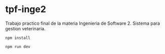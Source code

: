 # tpf-inge2
Trabajo practico final de la materia Ingenieria de Software 2. Sistema para gestion veterinaria.

```
npm install

npm run dev
```
